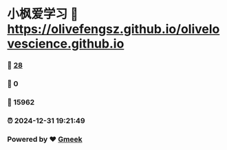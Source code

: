# 小枫爱学习 :link: https://olivefengsz.github.io/olivelovescience.github.io 
### :page_facing_up: [28](https://olivefengsz.github.io/olivelovescience.github.io/tag.html) 
### :speech_balloon: 0 
### :hibiscus: 15962 
### :alarm_clock: 2024-12-31 19:21:49 
### Powered by :heart: [Gmeek](https://github.com/Meekdai/Gmeek)
